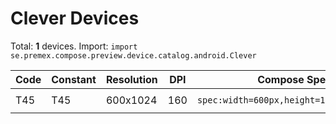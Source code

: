 # Clever Devices

Total: **1** devices. Import: `import se.premex.compose.preview.device.catalog.android.Clever`

| Code | Constant | Resolution | DPI | Compose Spec | Preview Usage |
|------|----------|------------|-----|-------------|---------------|
| T45 | T45 | 600x1024 | 160 | `spec:width=600px,height=1024px,dpi=160` | `@Preview(device = Clever.T45)` |

<!-- Generated automatically. Do not edit manually. -->
